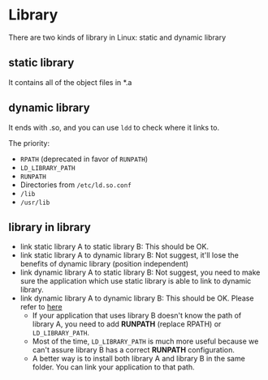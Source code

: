 # Library

There are two kinds of library in Linux: static and dynamic library

## static library

It contains all of the object files in *.a

## dynamic library

It ends with .so, and you can use `ldd` to check where it links to.

The priority:

* `RPATH` (deprecated in favor of `RUNPATH`)
* `LD_LIBRARY_PATH`
* `RUNPATH`
* Directories from `/etc/ld.so.conf`
* `/lib`
* `/usr/lib`

## library in library

* link static library A to static library B: This should be OK.
* link static library A to dynamic library B: Not suggest, it'll lose the benefits of dynamic library (position independent)
* link dynamic library A to static library B: Not suggest, you need to make sure the application which use static library is able to link to dynamic library.
* link dynamic library A to dynamic library B: This should be OK. Please refer to [here](https://stackoverflow.com/questions/19424494/linking-a-shared-library-with-another-shared-lib-in-linux)
  * If your application that uses library B doesn't know the path of library A, you need to add **RUNPATH** (replace RPATH) or `LD_LIBRARY_PATH`.
  * Most of the time, `LD_LIBRARY_PATH` is much more useful because we can't assure library B has a correct **RUNPATH** configuration.
  * A better way is to install both library A and library B in the same folder. You can link your application to that path.
